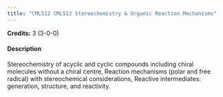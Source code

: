 ```yaml
---
title: "CML512 CML512 Stereochemistry & Organic Reaction Mechanisms"
---
```

**Credits:** 3 (3-0-0)

#### Description
Stereochemistry of acyclic and cyclic compounds including chiral molecules without a chiral centre, Reaction mechanisms (polar and free radical) with stereochemical considerations, Reactive intermediates: generation, structure, and reactivity.
